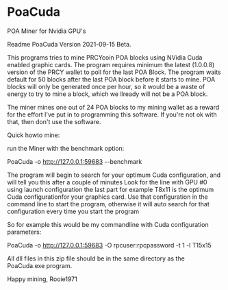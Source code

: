 # PoaCuda
POA Miner for Nvidia GPU's

Readme PoaCuda Version 2021-09-15 Beta.

This programs tries to mine PRCYcoin POA blocks using NVidia Cuda enabled graphic cards.
The program requires minimum the latest (1.0.0.8) version of the PRCY wallet to poll for the last POA Block.
The program waits default for 50 blocks after the last POA block before it starts to mine.
POA blocks will only be generated once per hour, so it would be a waste of energy to try to mine a block,
which we llready will not be a POA block.

The miner mines one out of 24 POA blocks to my mining wallet as a reward for the effort I've put in to
programming this software. If you're not ok with that, then don't use the software.

Quick howto mine:

run the Miner with the benchmark option:

PoaCuda -o http://127.0.0.1:59683 --benchmark

The program will begin to search for your optimum Cuda configuration, and will tell you this after a couple of minutes
Look for the line with GPU #0 using launch configuration the last part for example T8x11 is the optimum Cuda configurationfor your graphics card.
Use that configuration in the command line to start the program, otherwise it will auto search for that configuration every time you start the program

So for example this would be my commandline with Cuda configuration parameters:

PoaCuda -o http://127.0.0.1:59683 -O rpcuser:rpcpassword -t 1 -l T15x15

All dll files in this zip file should be in the same directory as the PoaCuda.exe program.

Happy mining,
Rooie1971
 
